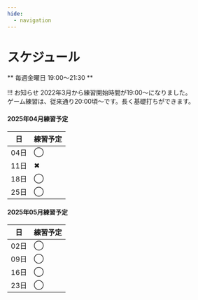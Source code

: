 ```yaml
---
hide:
  - navigation
---
```

# スケジュール
** 毎週金曜日 19:00〜21:30 **

!!! お知らせ
    2022年3月から練習開始時間が19:00〜になりました。  
    ゲーム練習は、従来通り20:00頃〜です。長く基礎打ちができます。 

#### 2025年04月練習予定
|日|練習予定|
|---|---|
|04日|◯|
|11日|✖|
|18日|◯|
|25日|◯|

#### 2025年05月練習予定
|日|練習予定|
|---|---|
|02日|◯|
|09日|◯|
|16日|◯|
|23日|◯|

